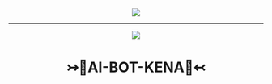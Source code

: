 <div align="center">
  <img src="https://readme-typing-svg.herokuapp.com/?color=%23F70808&lines=𝗪𝗲𝗹𝗰𝗼𝗺𝗲;𝗧𝗼+Ai-BOT-KENA+MAIN+REPO🕵️‍♂️&font=Fira%20Code&center=true&width=250&height=50">
  <hr>
  <img src="https://camo.githubusercontent.com/71b837571c48af3aa60a73dbc9d5936aa359d78efbfa8a6743cbbbc16b80ef4d/68747470733a2f2f63646e2e646973636f72646170702e636f6d2f6174746163686d656e74732f3830353930323039333930363630383138362f3830353931333937323533353539303932322f74656e6f722e676966"/>
  <h1>↣🎀AI-BOT-KENA🎀↢</h1>
</div>

